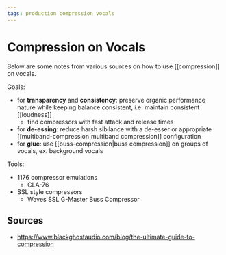 ```yaml
---
tags: production compression vocals
---
```


# Compression on Vocals

Below are some notes from various sources on how to use [[compression]] on vocals.

Goals:

- for **transparency** and **consistency**: preserve organic performance nature while keeping balance consistent, i.e. maintain consistent [[loudness]]
  - find compressors with fast attack and release times
- for **de-essing**: reduce harsh sibilance with a de-esser or appropriate [[multiband-compression|multiband compression]] configuration
- for **glue**: use [[buss-compression|buss compression]] on groups of vocals, ex. background vocals

Tools:

- 1176 compressor emulations
  - CLA-76
- SSL style compressors
  - Waves SSL G-Master Buss Compressor

## Sources

- <https://www.blackghostaudio.com/blog/the-ultimate-guide-to-compression>
